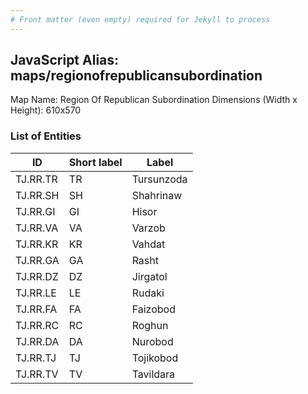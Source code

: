 ```yaml
---
# Front matter (even empty) required for Jekyll to process
---
```


## JavaScript Alias: maps/regionofrepublicansubordination

Map Name: Region Of Republican Subordination
Dimensions (Width x Height): 610x570





### List of Entities

ID | Short label | Label
---|---|---|
TJ.RR.TR|TR|Tursunzoda
TJ.RR.SH|SH|Shahrinaw
TJ.RR.GI|GI|Hisor
TJ.RR.VA|VA|Varzob
TJ.RR.KR|KR|Vahdat
TJ.RR.GA|GA|Rasht
TJ.RR.DZ|DZ|Jirgatol
TJ.RR.LE|LE|Rudaki
TJ.RR.FA|FA|Faizobod
TJ.RR.RC|RC|Roghun
TJ.RR.DA|DA|Nurobod
TJ.RR.TJ|TJ|Tojikobod
TJ.RR.TV|TV|Tavildara